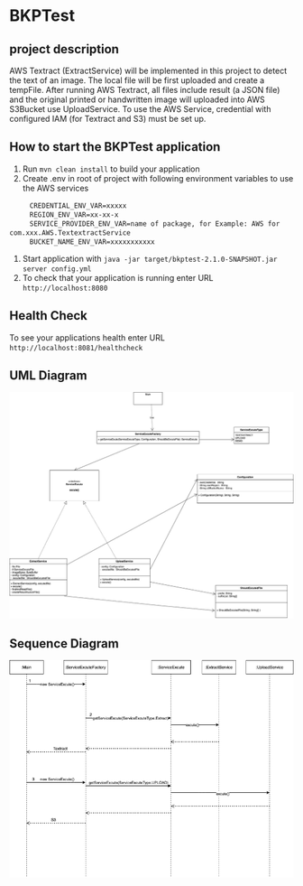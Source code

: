 # BKPTest

project description
---

AWS Textract (ExtractService) will be implemented in this project to detect the text of an image. The local file will be first uploaded and create a tempFile. After running AWS Textract, all files include result (a JSON file) and the original printed or handwritten image will uploaded into AWS S3Bucket use UploadService. To use the AWS Service, credential with configured IAM (for Textract and S3) must be set up.

How to start the BKPTest application
---

1. Run `mvn clean install` to build your application
1. Create .env in root of project with following environment variables to use the AWS services

```
     CREDENTIAL_ENV_VAR=xxxxx
     REGION_ENV_VAR=xx-xx-x
     SERVICE_PROVIDER_ENV_VAR=name of package, for Example: AWS for com.xxx.AWS.TextextractService
     BUCKET_NAME_ENV_VAR=xxxxxxxxxxx
```
1. Start application with `java -jar target/bkptest-2.1.0-SNAPSHOT.jar server config.yml`
1. To check that your application is running enter URL `http://localhost:8080`

Health Check
---

To see your applications health enter URL `http://localhost:8081/healthcheck`


UML Diagram
---

![image](src/main/resources/BKPTestProjectUML.jpg)

Sequence Diagram
---

![image](src/main/resources/BKPTestSequenceDiagram.png)